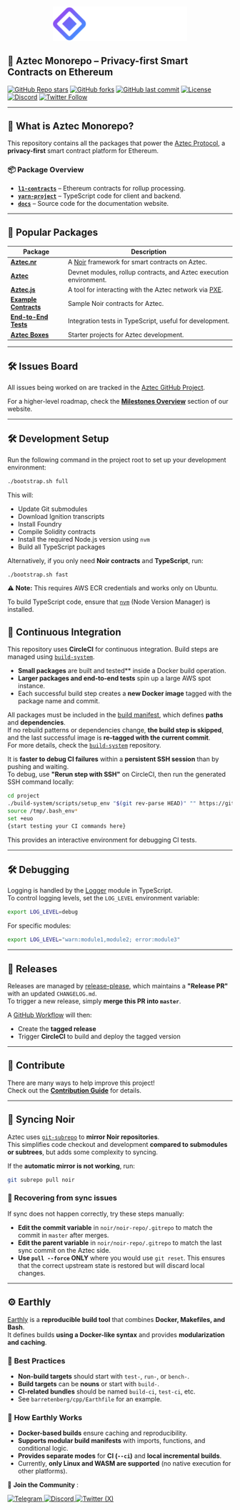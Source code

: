 <div align="center">
  <a href="https://aztec.network">
    <img src="https://github.com/AztecProtocol/aztec-packages/blob/master/docs/static/img/aztec-logo.9cde8ae1.svg" alt="Aztec Protocol Logo" width="300">
  </a>
</div>

<h2>
  🔐 Aztec Monorepo – Privacy-first Smart Contracts on Ethereum
</h2>

<div>

[![GitHub Repo stars](https://img.shields.io/github/stars/AztecProtocol/aztec-packages?logo=github&color=yellow)](https://github.com/AztecProtocol/aztec-packages/stargazers)
[![GitHub forks](https://img.shields.io/github/forks/AztecProtocol/aztec-packages?logo=github&color=blue)](https://github.com/AztecProtocol/aztec-packages/network/members)
[![GitHub last commit](https://img.shields.io/github/last-commit/AztecProtocol/aztec-packages?logo=git)](https://github.com/AztecProtocol/aztec-packages/commits/main)
[![License](https://img.shields.io/github/license/AztecProtocol/aztec-packages?logo=open-source-initiative)](https://github.com/AztecProtocol/aztec-packages/blob/main/LICENSE)
[![Discord](https://img.shields.io/discord/924442927399313448?logo=discord&color=5865F2)](https://discord.gg/aztec)
[![Twitter Follow](https://img.shields.io/twitter/follow/aztecnetwork?style=flat&logo=twitter)](https://x.com/aztecnetwork)

</div>

---

## 🔹 **What is Aztec Monorepo?**
This repository contains all the packages that power the [Aztec Protocol](https://docs.aztec.network), a **privacy-first** smart contract platform for Ethereum.

### 📦 **Package Overview**
- **[`l1-contracts`](./l1-contracts/)** – Ethereum contracts for rollup processing.
- **[`yarn-project`](./yarn-project/)** – TypeScript code for client and backend.
- **[`docs`](./docs/)** – Source code for the documentation website.

---

## 🚀 **Popular Packages**
| Package | Description |
|---------|------------|
| [**Aztec.nr**](./noir-projects/aztec-nr/) | A [Noir](https://noir-lang.org) framework for smart contracts on Aztec. |
| [**Aztec**](./yarn-project/aztec/) | Devnet modules, rollup contracts, and Aztec execution environment. |
| [**Aztec.js**](./yarn-project/aztec.js/) | A tool for interacting with the Aztec network via [PXE](./yarn-project/pxe/). |
| [**Example Contracts**](./noir-projects/noir-contracts/) | Sample Noir contracts for Aztec. |
| [**End-to-End Tests**](./yarn-project/end-to-end/) | Integration tests in TypeScript, useful for development. |
| [**Aztec Boxes**](./boxes/) | Starter projects for Aztec development. |

---

## 🛠 **Issues Board**
All issues being worked on are tracked in the [Aztec GitHub Project](https://github.com/orgs/AztecProtocol/projects/22).  

For a higher-level roadmap, check the **[Milestones Overview](https://aztec.network/roadmap)** section of our website.

---

## 🛠 **Development Setup**
Run the following command in the project root to set up your development environment:
```sh
./bootstrap.sh full
```
This will:
- Update Git submodules  
- Download Ignition transcripts  
- Install Foundry  
- Compile Solidity contracts  
- Install the required Node.js version using `nvm`  
- Build all TypeScript packages  

Alternatively, if you only need **Noir contracts** and **TypeScript**, run:
```sh
./bootstrap.sh fast
```
⚠️ **Note:** This requires AWS ECR credentials and works only on Ubuntu.

To build TypeScript code, ensure that [`nvm`](https://github.com/nvm-sh/nvm) (Node Version Manager) is installed.

## 🔄 **Continuous Integration**

This repository uses **CircleCI** for continuous integration. Build steps are managed using [`build-system`](https://github.com/AztecProtocol/build-system).  
- **Small packages** are built and tested** inside a Docker build operation.  
- **Larger packages and end-to-end tests** spin up a large AWS spot instance.  
- Each successful build step creates a **new Docker image** tagged with the package name and commit.

All packages must be included in the [build manifest](build_manifest.yml), which defines **paths** and **dependencies**.  
If no rebuild patterns or dependencies change, **the build step is skipped**, and the last successful image is **re-tagged with the current commit**.  
For more details, check the [`build-system`](https://github.com/AztecProtocol/build-system) repository.

It is **faster to debug CI failures** within a **persistent SSH session** than by pushing and waiting.  
To debug, use **"Rerun step with SSH"** on CircleCI, then run the generated SSH command locally:

```sh
cd project  
./build-system/scripts/setup_env "$(git rev-parse HEAD)" "" https://github.com/AztecProtocol/aztec-packages  
source /tmp/.bash_env*  
set +euo  
{start testing your CI commands here}  
```
This provides an interactive environment for debugging CI tests.

---

## 🛠 **Debugging**

Logging is handled by the [Logger](yarn-project/foundation/src/log/) module in TypeScript.  
To control logging levels, set the `LOG_LEVEL` environment variable:  

```sh 
export LOG_LEVEL=debug  
```
For specific modules:  

```sh  
export LOG_LEVEL="warn:module1,module2; error:module3"  
```
---

## 🚀 **Releases**

Releases are managed by [release-please](https://github.com/googleapis/release-please), which maintains a **"Release PR"** with an updated `CHANGELOG.md`.  
To trigger a new release, simply **merge this PR into `master`**.  

A [GitHub Workflow](./.github/workflows/release_please.yml) will then:
- Create the **tagged release**  
- Trigger **CircleCI** to build and deploy the tagged version  

---

## 🤝 **Contribute**

There are many ways to help improve this project!  
Check out the [**Contribution Guide**](CONTRIBUTING.md) for details.

---

## 🔄 **Syncing Noir**

Aztec uses [`git-subrepo`](https://github.com/ingydotnet/git-subrepo) to **mirror Noir repositories**.  
This simplifies code checkout and development **compared to submodules or subtrees**, but adds some complexity to syncing.

If the **automatic mirror is not working**, run:  

```sh 
git subrepo pull noir  
```

### 🔧 **Recovering from sync issues**

If sync does not happen correctly, try these steps manually:

- **Edit the commit variable** in `noir/noir-repo/.gitrepo` to match the commit in `master` after merges.  
- **Edit the parent variable** in `noir/noir-repo/.gitrepo` to match the last sync commit on the Aztec side.  
- **Use `pull --force` ONLY** where you would use `git reset`. This ensures that the correct upstream state is restored but will discard local changes.

---

## ⚙️ **Earthly**

[Earthly](https://docs.earthly.dev/) is a **reproducible build tool** that combines **Docker, Makefiles, and Bash**.  
It defines builds **using a Docker-like syntax** and provides **modularization and caching**.

### 🔹 **Best Practices**
- **Non-build targets** should start with `test-`, `run-`, or `bench-`.  
- **Build targets** can be **nouns** or start with `build-`.  
- **CI-related bundles** should be named `build-ci`, `test-ci`, etc.  
- See `barretenberg/cpp/Earthfile` for an example.  

### 🔹 **How Earthly Works**
- **Docker-based builds** ensure caching and reproducibility.  
- **Supports modular build manifests** with imports, functions, and conditional logic.  
- **Provides separate modes** for **CI (`--ci`)** and **local incremental builds**.  
- Currently, **only Linux and WASM are supported** (no native execution for other platforms).

💬 **Join the Community** :  
<p align="left">
  <a href="https://t.me/aztec_network">
    <img src="https://img.shields.io/badge/Telegram-26A5E4?logo=telegram&logoColor=white&style=for-the-badge" alt="Telegram">
  </a>
  <a href="https://discord.gg/aztec">
    <img src="https://img.shields.io/badge/Discord-5865F2?logo=discord&logoColor=white&style=for-the-badge" alt="Discord">
  </a>
  <a href="https://x.com/aztecnetwork">
    <img src="https://img.shields.io/badge/Twitter-000000?logo=x&logoColor=white&style=for-the-badge" alt="Twitter (X)">
  </a>
</p>

